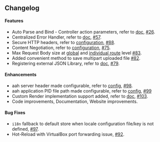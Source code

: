 ## Changelog

#### Features

  * Auto Parse and Bind - Controller action parameters, refer to [doc](/request-parameters-auto-bind.html), [#26]({{aah_github_issues_url}}/26).
  * Centralized Error Handler, refer to [doc](/centralized-error-handler.html), [#57]({{aah_github_issues_url}}/57).
  * Secure HTTP headers, refer to [configuration](/security-config.html#section-http-header), [#88]({{aah_github_issues_url}}/88).
  * Content Negotiation, refer to [configuration](/app-config.html#section-content-negotiation), [#75]({{aah_github_issues_url}}/75).
  * Max Request Body size at [global](/app-config.html#max-body-size) and [individual route](/routes-config.html#max-body-size) level [#83]({{aah_github_issues_url}}/83).
  * Added convenient method to save multipart uploaded file [#82]({{aah_github_issues_url}}/82).
  * Registering external JSON Library, refer to [doc](/external-json-library.html), [#79]({{aah_github_issues_url}}/79).

#### Enhancements

  * aah server header made configurable, refer to [config](/app-config.html#header), [#98]({{aah_github_issues_url}}/98).
  * aah application PID file path made configurable, refer to [config](/app-config.html#pid-file), [#99]({{aah_github_issues_url}}/99)
  * Custom Render implementation support added, refer to [doc](/reply.html#implementing-custom-rendering), [#103]({{aah_github_issues_url}}/103).
  * Code improvements, Documentation, Website improvements.

#### Bug Fixes

  * `i18n` fallback to default store when locale configuration file/key is not defined, [#97]({{aah_github_issues_url}}/97).
  * Hot-Reload with VirtualBox port forwarding issue, [#92]({{aah_github_issues_url}}/92).

